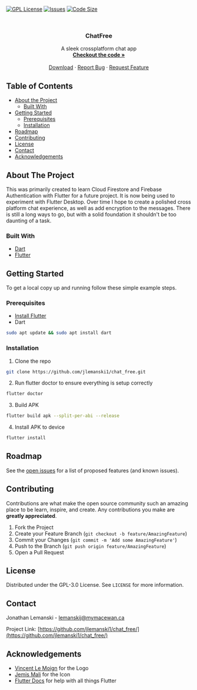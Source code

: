 <!-- PROJECT SHIELDS -->
[![GPL License][license-shield]][license-url]
[![Issues][issues-shield]][issues-url]
[![Code Size][cSize-shield]][cSize-url]


<!-- PROJECT LOGO -->
<br />
  <h3 align="center">ChatFree</h3>

  <p align="center">
    A sleek crossplatform chat app
    <br />
    <a href="https://github.com/jlemanski1/chat_free/"><strong>Checkout the code »</strong></a>
    <br />
    <br />
    <a href="https://github.com/jlemanski1/chat_free/releases">Download</a>
    ·
    <a href="https://github.com/jlemanski1/chat_free/issues">Report Bug</a>
    ·
    <a href="https://github.com/jlemanski1/chat_free/issues">Request Feature</a>
  </p>
</p>


<!-- TABLE OF CONTENTS -->
## Table of Contents

* [About the Project](#about-the-project)
  * [Built With](#built-with)
* [Getting Started](#getting-started)
  * [Prerequisites](#prerequisites)
  * [Installation](#installation)
* [Roadmap](#roadmap)
* [Contributing](#contributing)
* [License](#license)
* [Contact](#contact)
* [Acknowledgements](#acknowledgements)


<!-- ABOUT THE PROJECT -->
## About The Project

This was primarily created to learn Cloud Firestore and Firebase Authentication with Flutter for a future project. It is now being used to experiment with Flutter Desktop. Over time I hope to create a polished cross platform chat experience, as well as add encryption to the messages. There is still a long ways to go, but with a solid foundation it shouldn't be too daunting of a task.


### Built With
* [Dart](https://dart.dev/)
* [Flutter](https://flutter.dev/)


<!-- GETTING STARTED -->
## Getting Started

To get a local copy up and running follow these simple example steps.

### Prerequisites

* [Install Flutter](https://flutter.dev/docs/get-started/install/linux)
* Dart
```sh
sudo apt update && sudo apt install dart
```

### Installation

1. Clone the repo
```sh
git clone https://github.com/jlemanski1/chat_free.git
```
2. Run flutter doctor to ensure everything is setup correctly
```sh
flutter doctor
```
3. Build APK
```sh
flutter build apk --split-per-abi --release
```
4. Install APK to device
```sh
flutter install
```

<!-- ROADMAP -->
## Roadmap

See the [open issues](https://github.com/jlemanski1/chat_free/issues) for a list of proposed features (and known issues).

<!-- CONTRIBUTING -->
## Contributing

Contributions are what make the open source community such an amazing place to be learn, inspire, and create. Any contributions you make are **greatly appreciated**.

1. Fork the Project
2. Create your Feature Branch (`git checkout -b feature/AmazingFeature`)
3. Commit your Changes (`git commit -m 'Add some AmazingFeature'`)
4. Push to the Branch (`git push origin feature/AmazingFeature`)
5. Open a Pull Request


<!-- LICENSE -->
## License

Distributed under the GPL-3.0 License. See `LICENSE` for more information.


<!-- CONTACT -->
## Contact

Jonathan Lemanski - lemanskij@mymacewan.ca

Project Link: [https://github.com/jlemanski1/chat_free/](https://github.com/jlemanski1/chat_free/)


<!-- ACKNOWLEDGEMENTS -->
## Acknowledgements
* [Vincent Le Moign](https://iconscout.com/contributors/vincent-le-moign) for the Logo
* [Jemis Mali](https://iconscout.com/contributors/jemismali) for the Icon
* [Flutter Docs](https://flutter.dev/docs) for help with all things Flutter


<!-- MARKDOWN LINKS & IMAGES -->
[license-shield]: https://img.shields.io/github/license/jlemanski1/chat_free
[license-url]: https://github.com/jlemanski1/chat_free/blob/master/LICENSE
[issues-shield]: https://img.shields.io/github/issues/jlemanski1/chat_free
[issues-url]: https://github.com/jlemanski1/chat_free/issues
[cSize-shield]: https://img.shields.io/github/languages/code-size/jlemanski1/chat_free
[cSize-url]: https://github.com/jlemanski1/chat_free

